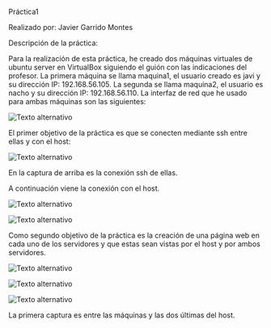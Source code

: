 Práctica1

Realizado por: Javier Garrido Montes

Descripción de la práctica:

Para la realización de esta práctica, he creado dos máquinas virtuales de ubuntu server en VirtualBox siguiendo el guión con las indicaciones del profesor.
La primera máquina se llama maquina1, el usuario creado es javi y su dirección IP: 192.168.56.105.
La segunda se llama maquina2, el usuario es nacho y su dirección IP: 192.168.56.110.
La interfaz de red que he usado para ambas máquinas son las siguientes:


![Texto alternativo](/Escritorio/Facultad/SegundoCuatri/SWAP/P1/interfaces.jpg)



El primer objetivo de la práctica es que se conecten mediante ssh entre ellas y con el host:

![Texto alternativo](Desktop/Facultad/SegundoCuatri/SWAP/P1/ssh.png)

En la captura de arriba es la conexión ssh de ellas.


A continuación viene la conexión con el host.

![Texto alternativo](javigarrido/Escritorio/Facultad/SegundoCuatri/SWAP/P1/ssh1.png)

![Texto alternativo](javigarridom/Escritorio/Facultad/SegundoCuatri/SWAP/P1/ssh2.png)



Como segundo objetivo de la práctica es la creación de una página web en cada uno de los servidores y que estas sean vistas por el host y por ambos servidores.

![Texto alternativo](javigarridom/Escritorio/Facultad/SegundoCuatri/SWAP/P1/curl.png)

![Texto alternativo](javigarridom/Escritorio/Facultad/SegundoCuatri/SWAP/P1/curl1.png)

![Texto alternativo](javigarridom/Escritorio/Facultad/SegundoCuatri/SWAP/P1/curl2.png)

La primera captura es entre las máquinas y las dos últimas del host.

